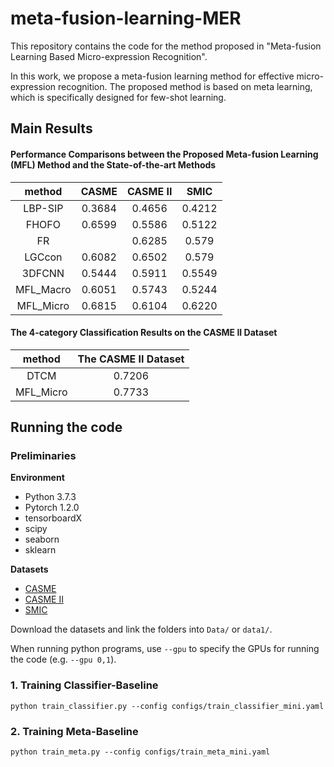 # meta-fusion-learning-MER

This repository contains the code for the method proposed in "Meta-fusion Learning Based Micro-expression Recognition".

In this work, we propose a meta-fusion learning method for effective micro-expression recognition. The proposed method is based on meta learning, which is specifically designed for few-shot learning.

## Main Results



#### Performance Comparisons between the Proposed Meta-fusion Learning (MFL) Method and the State-of-the-art Methods

method|CASME|CASME II|SMIC
:-:|:-:|:-:|:-:
LBP-SIP| 0.3684|0.4656|0.4212|
FHOFO|0.6599|0.5586|0.5122|
FR ||0.6285|0.579|
LGCcon |0.6082|0.6502|0.579|
3DFCNN |0.5444| 0.5911|0.5549|
MFL_Macro|0.6051| 0.5743|0.5244|
MFL_Micro|0.6815| 0.6104|0.6220|

#### The 4-category Classification Results on the CASME II Dataset

method|The CASME II Dataset
:-:|:-:
DTCM | 0.7206 |
MFL_Micro |0.7733|






## Running the code

### Preliminaries

**Environment**
- Python 3.7.3
- Pytorch 1.2.0
- tensorboardX
- scipy
- seaborn
- sklearn

**Datasets**
- [CASME](http://fu.psych.ac.cn/CASME/casme.php) 
- [CASME II](http://fu.psych.ac.cn/CASME/casme2.php) 
- [SMIC](http://www.cse.oulu.fi/SMICDatabase)

Download the datasets and link the folders into `Data/` or `data1/`.

When running python programs, use `--gpu` to specify the GPUs for running the code (e.g. `--gpu 0,1`).


### 1. Training Classifier-Baseline
```
python train_classifier.py --config configs/train_classifier_mini.yaml
```



### 2. Training Meta-Baseline
```
python train_meta.py --config configs/train_meta_mini.yaml
```



